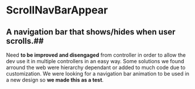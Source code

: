 # ScrollNavBarAppear

## A navigation bar that shows/hides when user scrolls.##
Need **to be improved and disengaged** from controller in order to allow the dev use it in multiple controllers in an easy way.
Some solutions we found arround the web were hierarchy dependant or added to much code due to customization.
We were looking for a navigation bar animation to be used in a new design so **we made this as a test**.